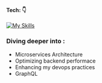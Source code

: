#### Tech: 👇

[![My Skills](https://skillicons.dev/icons?i=typescript,golang,nextjs,kafka,aws,githubactions,docker,kubernetes,postgres,mongodb,redis&theme=dark)](https://skillicons.dev)

### Diving deeper into :

- Microservices Architecture
- Optimizing backend performace
- Enhancing my devops practices
- GraphQL



